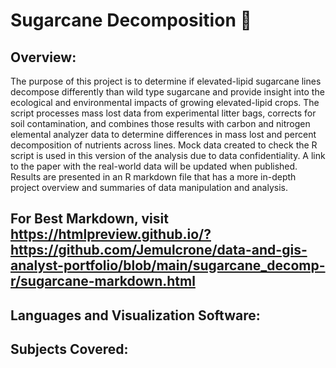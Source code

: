 # Sugarcane Decomposition :leaves:


## Overview: 

The purpose of this project is to determine if elevated-lipid sugarcane lines decompose differently than wild type sugarcane and provide insight into the ecological and environmental impacts of growing elevated-lipid crops. The script processes mass lost data from experimental litter bags, corrects for soil contamination, and combines those results with carbon and nitrogen elemental analyzer data to determine differences in mass lost and percent decomposition of nutrients across lines. Mock data created to check the R script is used in this version of the analysis due to data confidentiality. A link to the paper with the real-world data will be updated when published. Results are presented in an R markdown file that has a more in-depth project overview and summaries of data manipulation and analysis. 

## For Best Markdown, visit https://htmlpreview.github.io/?https://github.com/Jemulcrone/data-and-gis-analyst-portfolio/blob/main/sugarcane_decomp-r/sugarcane-markdown.html

## Languages and Visualization Software: 

## Subjects Covered: 
